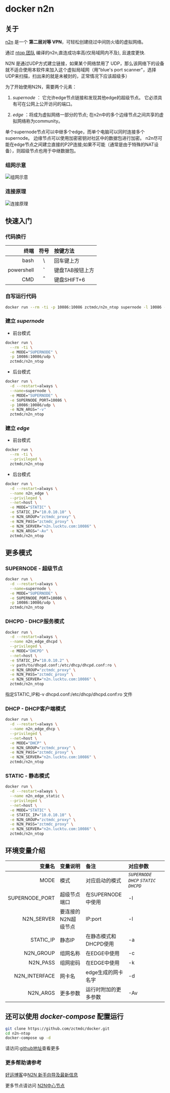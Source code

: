 # docker n2n

## 关于

[n2n][n2n] 是一个 **第二层对等 VPN**，可轻松创建绕过中间防火墙的虚拟网络。

通过 [ntop 团队][ntop] 编译的n2n,直连成功率高(仅局域网内不及), 且速度更快.

N2N 是通过UDP方式建立链接，如果某个网络禁用了 UDP，那么该网络下的设备就不适合使用本软件来加入这个虚拟局域网（用"blue's port scanner"，选择UDP来扫描，扫出来的就是未被封的，正常情况下应该超级多）

为了开始使用N2N，需要两个元素：

1. *supernode* ：
它允许edge节点链接和发现其他edge的超级节点。
它必须具有可在公网上公开访问的端口。

2. *edge* ：将成为虚拟网络一部分的节点;
在n2n中的多个边缘节点之间共享的虚拟网络称为community。

单个supernode节点可以中继多个edge，而单个电脑可以同时连接多个supernode。
边缘节点可以使用加密密钥对社区中的数据包进行加密。
n2n尽可能在edge节点之间建立直接的P2P连接;如果不可能（通常是由于特殊的NAT设备），则超级节点也用于中继数据包。

### 组网示意

![组网示意][组网示意]

### 连接原理

![连接原理][连接原理]

## 快速入门

### 代码换行

|终端|符号|按键方法|
---:|:---:|:---|
|bash| \\ | 回车键上方 |
|powershell|**`**|键盘TAB按钮上方|
|CMD|**＾**|键盘SHIFT+6|

### 自写运行代码

```bash
docker run --rm -ti -p 10086:10086 zctmdc/n2n_ntop supernode -l 10086 -v
```

### 建立 *supernode*

* 前台模式

```bash
docker run \
  --rm -ti \
  -e MODE="SUPERNODE" \
  -p 10086:10086/udp \
  zctmdc/n2n_ntop
```

* 后台模式

```bash
docker run \
  -d --restart=always \
  --name=supernode \
  -e MODE="SUPERNODE" \
  -e SUPERNODE_PORT=10086 \
  -p 10086:10086/udp \
  -e N2N_ARGS="-v"
  zctmdc/n2n_ntop
```

### 建立 *edge*

* 前台模式

```bash
docker run \
  --rm -ti \
  --privileged \
  zctmdc/n2n_ntop
```

* 后台模式

```bash
docker run \
  -d --restart=always \
  --name n2n_edge \
  --privileged \
  --net=host \
  -e MODE="STATIC" \
  -e STATIC_IP="10.0.10.10" \
  -e N2N_GROUP="zctmdc_proxy" \
  -e N2N_PASS="zctmdc_proxy" \
  -e N2N_SERVER="n2n.lucktu.com:10086" \
  -e N2N_ARGS="-Av" \
  zctmdc/n2n_ntop
```

## 更多模式

### SUPERNODE - 超级节点

```bash
docker run \
  -d --restart=always \
  --name=supernode \
  -e MODE="SUPERNODE" \
  -e SUPERNODE_PORT=10086 \
  -p 10086:10086/udp \
  zctmdc/n2n_ntop
```

### DHCPD - DHCP服务模式

```bash
docker run \
  -d --restart=always \
  --name n2n_edge_dhcpd \
  --privileged \
  -e MODE="DHCPD" \
  --net=host \
  -e STATIC_IP="10.0.10.2" \
  -v path/to/dhcpd.conf:/etc/dhcp/dhcpd.conf:ro \
  -e N2N_GROUP="zctmdc_proxy" \
  -e N2N_PASS="zctmdc_proxy" \
  -e N2N_SERVER="n2n.lucktu.com:10086" \
  zctmdc/n2n_ntop
```

指定STATIC_IP和-v dhcpd.conf:/etc/dhcp/dhcpd.conf:ro 文件

### DHCP - DHCP客户端模式

```bash
docker run \
  -d --restart=always \
  --name n2n_edge_dhcp \
  --privileged \
  --net=host \
  -e MODE="DHCP" \
  -e N2N_GROUP="zctmdc_proxy" \
  -e N2N_PASS="zctmdc_proxy" \
  -e N2N_SERVER="n2n.lucktu.com:10086" \
  zctmdc/n2n_ntop
```

### STATIC - 静态模式

```bash
docker run \
  -d --restart=always \
  --name n2n_edge_static \
  --privileged \
  --net=host \
  -e MODE="STATIC" \
  -e STATIC_IP="10.0.10.10" \
  -e N2N_GROUP="zctmdc_proxy" \
  -e N2N_PASS="zctmdc_proxy" \
  -e N2N_SERVER="n2n.lucktu.com:10086" \
  zctmdc/n2n_ntop
```

## 环境变量介绍

|变量名|变量说明|备注|对应参数|
|---:|:---|:---|:---|
|MODE|模式|对应启动的模式| *`SUPERNODE`* *`DHCP`* *`STATIC`* *`DHCPD`* |
|SUPERNODE_PORT|超级节点端口|在SUPERNODE中使用|-l|
|N2N_SERVER|要连接的N2N超级节点|IP:port|-l|
|STATIC_IP|静态IP|在静态模式和DHCPD使用|-a|
|N2N_GROUP|组网名称|在EDGE中使用|-c|
|N2N_PASS|组网密码|在EDGE中使用|-k|
|N2N_INTERFACE|网卡名|edge生成的网卡名字|-d|
|N2N_ARGS|更多参数|运行时附加的更多参数|-Av|

## 还可以使用 *docker-compose* 配置运行

```bash
git clone https://github.com/zctmdc/docker.git
cd n2n-ntop
docker-compose up -d
```

请访问:[github地址][github地址]查看更多

### 更多帮助请参考

[好运博客][好运博客]中[N2N 新手向导及最新信息][N2N 新手向导及最新信息]

更多节点请访问 [N2N中心节点][N2N中心节点]

[n2n]: https://web.archive.org/web/20110924083045/http://www.ntop.org:80/products/n2n/ "n2n官网"
[ntop]: https://github.com/ntop "ntop团队"
[组网示意]: https://web.archive.org/web/20110924083045im_/http://www.ntop.org/wp-content/uploads/2011/08/n2n_network.png "组网示意"
[连接原理]: https://web.archive.org/web/20110924083045im_/http://www.ntop.org/wp-content/uploads/2011/08/n2n_com.png "连接原理"
[好运博客]: http://www.lucktu.com "好运博客"
[N2N 新手向导及最新信息]: http://www.lucktu.com/archives/783.html "N2N 新手向导及最新信息（2019-12-05 更新）"
[N2N中心节点]: http://supernode.ml/ "N2N中心节点"
[github地址]: https://github.com/zctmdc/docker/n2n-ntop "github地址"
